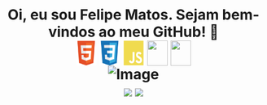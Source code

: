 <h1 align="center"> Oi, eu sou Felipe Matos. Sejam bem-vindos ao meu GitHub! 👋 


<div align="center" style="display: inline_block">
 
  <img align="center" alt="carol-HTML" height="50" width="40" src="https://raw.githubusercontent.com/devicons/devicon/master/icons/html5/html5-original.svg">
  <img align="center"  height="50" width="40" src="https://raw.githubusercontent.com/devicons/devicon/master/icons/css3/css3-original.svg">
  <img align="center" height="50" width="40" src="https://raw.githubusercontent.com/devicons/devicon/master/icons/javascript/javascript-plain.svg">
  <img align="center"  height="50" width="40" src="https://cdn.jsdelivr.net/gh/devicons/devicon/icons/php/php-plain.svg">
  <img align="center" height="50" width="40" src="https://cdn.jsdelivr.net/gh/devicons/devicon/icons/mysql/mysql-original-wordmark.svg">
 
</div>

<div align="center"> <img height="300" width="800" src="https://camo.githubusercontent.com/3bf07f6e5d6353032e1f30627a228bb569d0ee11eae44a776896d5f46f8fe1f7/68747470733a2f2f676f676f70726f672e6769746875622e696f2f73757065722d6d6172696f2d6d6573736167652f766964656f2e676966" alt="Image" data-canonical-src="https://gogoprog.github.io/super-mario-message/video.gif" style="max-width: 100%;"/> 
 </div>

<div align="center" style="display: inline_block">
<img height="170em" src="https://github-readme-stats.vercel.app/api?username=FMTSL&show_icons=true&theme=dark">
<img height="170em" src="https://github-readme-stats.vercel.app/api/top-langs/?username=FMTSL&layout=compact&langs_count=7&theme=dark">
</div>
 






 
   


